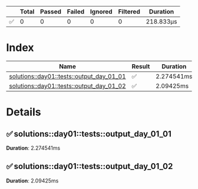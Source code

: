 
| | Total | Passed | Failed | Ignored | Filtered | Duration |
| --- | ----- | -------| ------ | ------- | -------- | -------- |
| ✅ | 0 | 0 | 0 | 0 | 0 | 218.833µs |


<!--more-->

# Index

| Name | Result | Duration |
| ---- | ------ | -------- |
| [solutions::day01::tests::output_day_01_01](#solutionsday01testsoutput_day_01_01) | ✅ | 2.274541ms | 
| [solutions::day01::tests::output_day_01_02](#solutionsday01testsoutput_day_01_02) | ✅ | 2.09425ms | 


# Details

## ✅ solutions::day01::tests::output_day_01_01

**Duration**: 2.274541ms

## ✅ solutions::day01::tests::output_day_01_02

**Duration**: 2.09425ms

